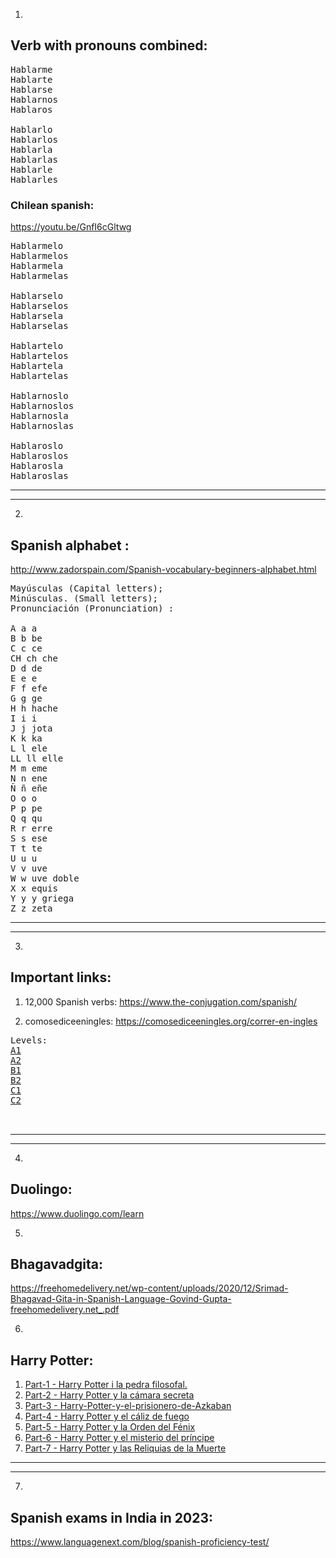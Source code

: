 1.

## Verb with pronouns combined:

<pre>
Hablarme
Hablarte
Hablarse
Hablarnos
Hablaros

Hablarlo
Hablarlos
Hablarla
Hablarlas
Hablarle
Hablarles
</pre>

### Chilean spanish:

https://youtu.be/GnfI6cGltwg

<pre>
Hablarmelo
Hablarmelos
Hablarmela
Hablarmelas

Hablarselo
Hablarselos
Hablarsela
Hablarselas

Hablartelo
Hablartelos
Hablartela
Hablartelas

Hablarnoslo
Hablarnoslos
Hablarnosla
Hablarnoslas

Hablaroslo
Hablaroslos
Hablarosla
Hablaroslas
</pre>

<hr>
<hr>

2.

## Spanish alphabet :

http://www.zadorspain.com/Spanish-vocabulary-beginners-alphabet.html

<pre>
Mayúsculas (Capital letters);
Minúsculas. (Small letters);
Pronunciación (Pronunciation) :

A a a
B b be
C c ce
CH ch che
D d de
E e e
F f efe
G g ge
H h hache
I i i
J j jota
K k ka
L l ele
LL ll elle
M m eme
N n ene
Ñ ñ eñe
O o o
P p pe
Q q qu
R r erre
S s ese
T t te
U u u
V v uve
W w uve doble
X x equis
Y y y griega
Z z zeta
</pre>

<hr>
<hr>

3.

## Important links:

1. 12,000 Spanish verbs:
   https://www.the-conjugation.com/spanish/

2. comosediceeningles:
   https://comosediceeningles.org/correr-en-ingles

<pre>
Levels:
<a href="https://www.pdfdrive.com/preparaci%C3%B3n-al-dele-nivel-a1-e186778215.html">A1</a>
<a href="https://www.pdfdrive.com/preparaci%C3%B3n-al-dele-nivel-a2-e186240251.html">A2</a>
<a href="https://www.pdfdrive.com/preparaci%C3%B3n-al-diploma-espa%C3%B1ol-dele-nivel-b1-e186462144.html">B1</a>
<a href="https://www.pdfdrive.com/preparaci%C3%B3n-al-diploma-espa%C3%B1ol-dele-nivel-b2-e186719499.html">B2</a>
<a href="https://www.pdfdrive.com/preparaci%C3%B3n-al-diploma-espa%C3%B1ol-dele-nivel-c1-nueva-edici%C3%B3n-d186845618.html">C1</a>
<a href="https://www.pdfdrive.com/preparaci%C3%B3n-al-diploma-espa%C3%B1ol-dele-c2-nueva-edici%C3%B3n-e187328261.html">C2</a>


</pre>

<hr>
<hr>

4.

## Duolingo:

https://www.duolingo.com/learn

5.

## Bhagavadgita:

https://freehomedelivery.net/wp-content/uploads/2020/12/Srimad-Bhagavad-Gita-in-Spanish-Language-Govind-Gupta-freehomedelivery.net_.pdf

6.

## Harry Potter:

<ol>
<li><a href="https://bibliotecaia.ism.edu.ec/Repo-book/h/HarryPotterylaPiedraFilosofal.pdf">Part-1 - Harry Potter i la pedra filosofal. </a></li>
<li><a href="https://docs.google.com/viewer?a=v&pid=sites&srcid=ZGVmYXVsdGRvbWFpbnxkZXNjYXJnYXNjYXphZG9yZXNkZWxpYnJvc3xneDo3ZmY5MjIzYjAwNTdiZGZk">Part-2 - Harry Potter y la cámara secreta </a></li>
<li><a href="https://tavapy.gov.py/biblioteca/wp-content/uploads/2022/03/RowlingJ-Harry-Potter-y-el-prisionero-de-Azkaban-III.pdf">Part-3 - Harry-Potter-y-el-prisionero-de-Azkaban </a></li>
<li><a href="https://usercontent.one/wp/www.puro-geek.com/wp-content/uploads/2021/11/Harry-Potter-y-el-caliz-de-fuego.pdf?media=1630018077">Part-4 - Harry Potter y el cáliz de fuego </a></li>
<li><a href="https://docs.google.com/viewer?a=v&pid=sites&srcid=ZGVmYXVsdGRvbWFpbnxkZXNjYXJnYXNjYXphZG9yZXNkZWxpYnJvc3xneDo3NjQ5ZDFhNGYyMDE0OWMx">Part-5 - Harry Potter y la Orden del Fénix </a></li>
<li><a href="https://escuela73abasto.files.wordpress.com/2020/11/harry-potter-y-el-misterio-del-principe-j.-k.-rowling.pdf">Part-6 - Harry Potter y el misterio del príncipe </a></li>
<li><a href="http://aplicaciones.bibliolatino.com/bitstream/bibliolatino/727/1/harry%20potter%20y%20las%20reliquias%20de%20la%20muerte.pdf">Part-7 - Harry Potter y las Reliquias de la Muerte </a></li>
</ol>

<hr>
<hr>

7.

## Spanish exams in India in 2023:

https://www.languagenext.com/blog/spanish-proficiency-test/
